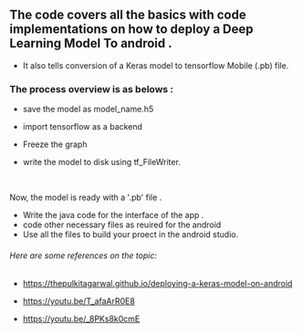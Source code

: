 ## The code covers all the basics with code implementations on how to deploy a Deep Learning Model To android . 

* It also tells conversion of a Keras model to tensorflow Mobile (.pb) file.

### The process overview is as belows :

* save the model as model_name.h5

* import tensorflow as a backend

* Freeze the graph 

* write the model to disk using tf_FileWriter.

<br>

Now, the model is ready with a '.pb' file .  

* Write the java code for the interface of the app .
* code other necessary files as reuired for the android 
* Use all the files to  build your proect in the android studio.

###### Here are some references on the topic: 

* https://thepulkitagarwal.github.io/deploying-a-keras-model-on-android

* https://youtu.be/T_afaArR0E8

* https://youtu.be/_8PKs8k0cmE
